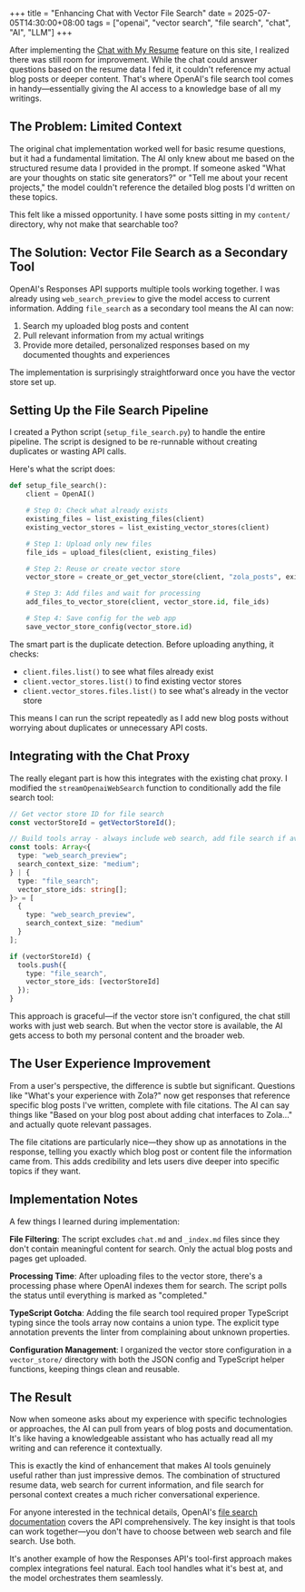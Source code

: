 +++
title = "Enhancing Chat with Vector File Search"
date = 2025-07-05T14:30:00+08:00
tags = ["openai", "vector search", "file search", "chat", "AI", "LLM"]
+++

After implementing the [Chat with My Resume](/chat) feature on this site, I realized there was still room for improvement. While the chat could answer questions based on the resume data I fed it, it couldn't reference my actual blog posts or deeper content. That's where OpenAI's file search tool comes in handy—essentially giving the AI access to a knowledge base of all my writings.

## The Problem: Limited Context

The original chat implementation worked well for basic resume questions, but it had a fundamental limitation. The AI only knew about me based on the structured resume data I provided in the prompt. If someone asked "What are your thoughts on static site generators?" or "Tell me about your recent projects," the model couldn't reference the detailed blog posts I'd written on these topics.

This felt like a missed opportunity. I have some posts sitting in my `content/` directory, why not make that searchable too?

## The Solution: Vector File Search as a Secondary Tool

OpenAI's Responses API supports multiple tools working together. I was already using `web_search_preview` to give the model access to current information. Adding `file_search` as a secondary tool means the AI can now:

1. Search my uploaded blog posts and content
2. Pull relevant information from my actual writings
3. Provide more detailed, personalized responses based on my documented thoughts and experiences

The implementation is surprisingly straightforward once you have the vector store set up.

## Setting Up the File Search Pipeline

I created a Python script (`setup_file_search.py`) to handle the entire pipeline. The script is designed to be re-runnable without creating duplicates or wasting API calls.

Here's what the script does:

```python
def setup_file_search():
    client = OpenAI()

    # Step 0: Check what already exists
    existing_files = list_existing_files(client)
    existing_vector_stores = list_existing_vector_stores(client)

    # Step 1: Upload only new files
    file_ids = upload_files(client, existing_files)

    # Step 2: Reuse or create vector store
    vector_store = create_or_get_vector_store(client, "zola_posts", existing_vector_stores)

    # Step 3: Add files and wait for processing
    add_files_to_vector_store(client, vector_store.id, file_ids)

    # Step 4: Save config for the web app
    save_vector_store_config(vector_store.id)
```

The smart part is the duplicate detection. Before uploading anything, it checks:
- `client.files.list()` to see what files already exist
- `client.vector_stores.list()` to find existing vector stores
- `client.vector_stores.files.list()` to see what's already in the vector store

This means I can run the script repeatedly as I add new blog posts without worrying about duplicates or unnecessary API costs.

## Integrating with the Chat Proxy

The really elegant part is how this integrates with the existing chat proxy. I modified the `streamOpenaiWebSearch` function to conditionally add the file search tool:

```typescript
// Get vector store ID for file search
const vectorStoreId = getVectorStoreId();

// Build tools array - always include web search, add file search if available
const tools: Array<{
  type: "web_search_preview";
  search_context_size: "medium";
} | {
  type: "file_search";
  vector_store_ids: string[];
}> = [
  {
    type: "web_search_preview",
    search_context_size: "medium"
  }
];

if (vectorStoreId) {
  tools.push({
    type: "file_search",
    vector_store_ids: [vectorStoreId]
  });
}
```

This approach is graceful—if the vector store isn't configured, the chat still works with just web search. But when the vector store is available, the AI gets access to both my personal content and the broader web.

## The User Experience Improvement

From a user's perspective, the difference is subtle but significant. Questions like "What's your experience with Zola?" now get responses that reference specific blog posts I've written, complete with file citations. The AI can say things like "Based on your blog post about adding chat interfaces to Zola..." and actually quote relevant passages.

The file citations are particularly nice—they show up as annotations in the response, telling you exactly which blog post or content file the information came from. This adds credibility and lets users dive deeper into specific topics if they want.

## Implementation Notes

A few things I learned during implementation:

**File Filtering**: The script excludes `chat.md` and `_index.md` files since they don't contain meaningful content for search. Only the actual blog posts and pages get uploaded.

**Processing Time**: After uploading files to the vector store, there's a processing phase where OpenAI indexes them for search. The script polls the status until everything is marked as "completed."

**TypeScript Gotcha**: Adding the file search tool required proper TypeScript typing since the tools array now contains a union type. The explicit type annotation prevents the linter from complaining about unknown properties.

**Configuration Management**: I organized the vector store configuration in a `vector_store/` directory with both the JSON config and TypeScript helper functions, keeping things clean and reusable.

## The Result

Now when someone asks about my experience with specific technologies or approaches, the AI can pull from years of blog posts and documentation. It's like having a knowledgeable assistant who has actually read all my writing and can reference it contextually.

This is exactly the kind of enhancement that makes AI tools genuinely useful rather than just impressive demos. The combination of structured resume data, web search for current information, and file search for personal context creates a much richer conversational experience.

For anyone interested in the technical details, OpenAI's [file search documentation](https://platform.openai.com/docs/guides/tools-file-search) covers the API comprehensively. The key insight is that tools can work together—you don't have to choose between web search and file search. Use both.

It's another example of how the Responses API's tool-first approach makes complex integrations feel natural. Each tool handles what it's best at, and the model orchestrates them seamlessly.
